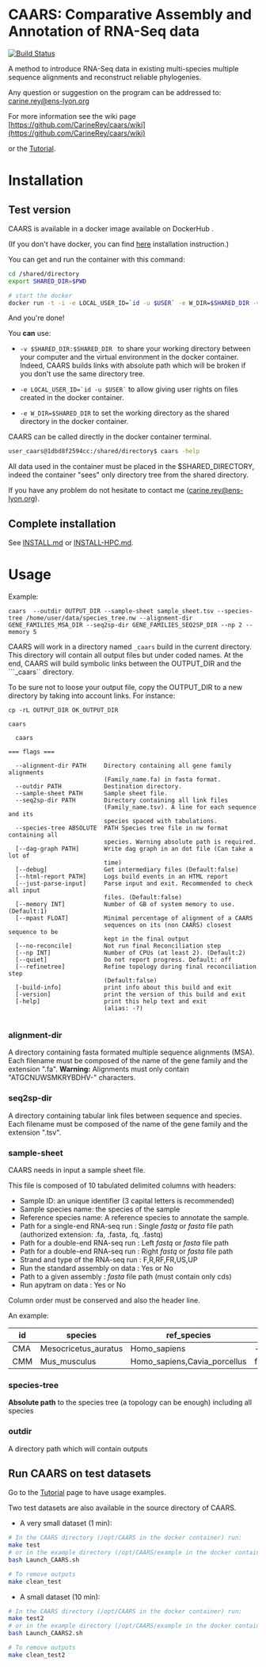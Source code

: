 # CAARS: Comparative Assembly and Annotation of RNA-Seq data

[![Build Status](https://travis-ci.org/CarineRey/caars.svg?branch=master)](https://travis-ci.org/CarineRey/caars)

A method to introduce RNA-Seq data in existing multi-species multiple sequence alignments and reconstruct reliable phylogenies.

Any question or suggestion on the program can be addressed to: carine.rey@ens-lyon.org

For more information see the wiki page [https://github.com/CarineRey/caars/wiki](https://github.com/CarineRey/caars/wiki)

or the [Tutorial](https://github.com/CarineRey/caars/wiki/Tutorial).

# Installation

## Test version

CAARS is available in a docker image available on DockerHub .

(If you don't have docker, you can find [here](https://docs.docker.com/linux/step_one/) installation instruction.)

You can get and run the container with this command:

```sh
cd /shared/directory
export SHARED_DIR=$PWD

# start the docker
docker run -t -i -e LOCAL_USER_ID=`id -u $USER` -e W_DIR=$SHARED_DIR -v $SHARED_DIR:$SHARED_DIR carinerey/caars bash
```

And you're done!


You **can** use:
 *  ``` -v $SHARED_DIR:$SHARED_DIR  ``` to share your working directory between your computer and the virtual environment in the docker container.
Indeed, CAARS builds links with absolute path which will be broken if you don't use the same directory tree.

 * ``` -e LOCAL_USER_ID=`id -u $USER` ``` to allow giving user rights on files created in the docker container.
 * ``` -e W_DIR=$SHARED_DIR ``` to set the working directory as the shared directory in the docker container.

CAARS can be called directly in the docker container terminal.

```sh
user_caars@1dbd8f2594cc:/shared/directory$ caars -help
```

All data used in the container must be placed in the $SHARED_DIRECTORY, indeed the container "sees" only directory tree from the shared directory. 

If you have any problem do not hesitate to contact me (carine.rey@ens-lyon.org).


## Complete installation

See [INSTALL.md](INSTALL.md) or [INSTALL-HPC.md](INSTALL-HPC.md).

# Usage

Example:

```
caars  --outdir OUTPUT_DIR --sample-sheet sample_sheet.tsv --species-tree /home/user/data/species_tree.nw --alignment-dir GENE_FAMILIES_MSA_DIR --seq2sp-dir GENE_FAMILIES_SEQ2SP_DIR --np 2 --memory 5
```

CAARS will work in a directory named ```_caars``` build in the current directory.
This directory will contain all output files but under coded names.
At the end, CAARS will build symbolic links between the OUTPUT_DIR and the ```_caars`` directory.

To be sure not to loose your output file, copy the OUTPUT_DIR to a new directory by taking into account links.
For instance:
```
cp -rL OUTPUT_DIR OK_OUTPUT_DIR
```

```
caars

  caars

=== flags ===

  --alignment-dir PATH     Directory containing all gene family alignments
                           (Family_name.fa) in fasta format.
  --outdir PATH            Destination directory.
  --sample-sheet PATH      Sample sheet file.
  --seq2sp-dir PATH        Directory containing all link files
                           (Family_name.tsv). A line for each sequence and its
                           species spaced with tabulations.
  --species-tree ABSOLUTE  PATH Species tree file in nw format containing all
                           species. Warning absolute path is required.
  [--dag-graph PATH]       Write dag graph in an dot file (Can take a lot of
                           time)
  [--debug]                Get intermediary files (Default:false)
  [--html-report PATH]     Logs build events in an HTML report
  [--just-parse-input]     Parse input and exit. Recommended to check all input
                           files. (Default:false)
  [--memory INT]           Number of GB of system memory to use.(Default:1)
  [--mpast FLOAT]          Minimal percentage of alignment of a CAARS
                           sequences on its (non CAARS) closest sequence to be
                           kept in the final output
  [--no-reconcile]         Not run final Reconciliation step
  [--np INT]               Number of CPUs (at least 2). (Default:2)
  [--quiet]                Do not report progress. Default: off
  [--refinetree]           Refine topology during final reconciliation step
                           (Default:false)
  [-build-info]            print info about this build and exit
  [-version]               print the version of this build and exit
  [-help]                  print this help text and exit
                           (alias: -?)


```

### alignment-dir

A directory containing fasta formated multiple sequence alignments (MSA).
Each filename must be composed of the name of the gene family and the extension ".fa".
**Warning:** Alignments must only contain "ATGCNUWSMKRYBDHV-" characters.

### seq2sp-dir

A directory containing tabular link files between sequence and species.
Each filename must be composed of the name of the gene family and the extension ".tsv".

### sample-sheet

CAARS needs in input a sample sheet file.

This file is composed of 10 tabulated delimited columns with headers:
  * Sample ID: an unique identifier (3 capital letters is recommended)
  * Sample species name: the species of the sample
  * Reference species name: A reference species to annotate the sample.
  * Path for a single-end RNA-seq run : Single *fastq* or *fasta* file path (authorized extension: .fa, .fasta, .fq, .fastq)
  * Path for a double-end RNA-seq run : Left *fastq* or *fasta* file path
  * Path for a double-end RNA-seq run : Right *fastq* or *fasta* file path
  * Strand and type of the RNA-seq run : F,R,RF,FR,US,UP
  * Run the standard assembly on data : Yes or No
  * Path to a given assembly : *fasta* file path (must contain only cds)
  * Run apytram on data : Yes or No

Column order must be conserved and also the header line.

An example:

id	|species	|ref_species	|path_fastx_single	|path_fastx_left	|path_fastx_right	|orientation	|run_standard	|path_assembly	|run_apytram
---|---|---|---|---|---|---|---|---|---
CMA	|Mesocricetus_auratus	|Homo_sapiens	|-	|fastq/Mesocricetus_auratus.1.fq	|fastq/Mesocricetus_auratus.2.fq	|UP	|yes	|Trinity_assembly.AMH.fa	|yes
CMM	|Mus_musculus	|Homo_sapiens,Cavia_porcellus	|fasta/Mus_musculus.fa	| -	|-	|F	|yes	|-	|yes


### species-tree

**Absolute path** to the species tree (a topology can be enough) including all species

###  outdir
A directory path which will contain outputs


## Run CAARS on test datasets

Go to the [Tutorial](https://github.com/CarineRey/caars/wiki/Tutorial) page to have usage examples.

Two test datasets are also available in the source directory of CAARS.

* A very small dataset (1 min):
```sh
# In the CAARS directory (/opt/CAARS in the docker container) run:
make test
# or in the example directory (/opt/CAARS/example in the docker container)
bash Launch_CAARS.sh

# To remove outputs
make clean_test
```

* A small dataset (10 min):
```sh
# In the CAARS directory (/opt/CAARS in the docker container) run:
make test2
# or in the example directory (/opt/CAARS/example in the docker container):
bash Launch_CAARS2.sh

# To remove outputs
make clean_test2
```

